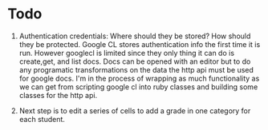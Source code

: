 Todo
====
 
1. Authentication credentials:  Where should they be stored?  How should they be protected.  Google CL stores authentication info the first time it is run. However googlecl is limited since they only thing it can do is create,get, and list docs.  Docs can be opened with an editor but to do any programatic transformations on the data the http api must be used for google docs.  I'm in the process of wrapping as much functionality as we can get from scripting google cl into ruby classes and building some classes for the http api. 


2.	Next step is to edit a series of cells to add a grade in one category for each student.	